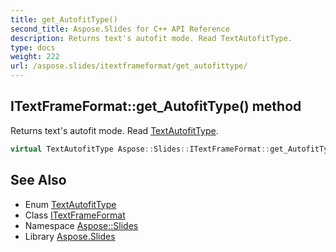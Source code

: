 ```yaml
---
title: get_AutofitType()
second_title: Aspose.Slides for C++ API Reference
description: Returns text's autofit mode. Read TextAutofitType.
type: docs
weight: 222
url: /aspose.slides/itextframeformat/get_autofittype/
---
```

## ITextFrameFormat::get_AutofitType() method


Returns text's autofit mode. Read [TextAutofitType](../../textautofittype/).

```cpp
virtual TextAutofitType Aspose::Slides::ITextFrameFormat::get_AutofitType()=0
```

## See Also

* Enum [TextAutofitType](../../textautofittype/)
* Class [ITextFrameFormat](../)
* Namespace [Aspose::Slides](../../)
* Library [Aspose.Slides](../../../)